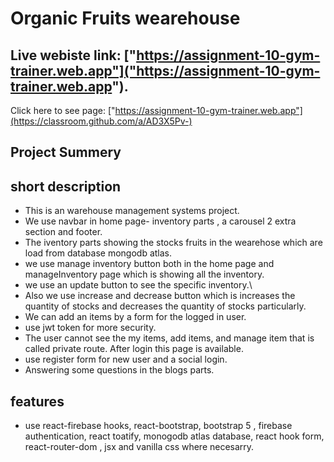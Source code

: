 # Organic Fruits wearehouse

## Live webiste link:  ["https://assignment-10-gym-trainer.web.app"]("https://assignment-10-gym-trainer.web.app").
Click here to see page: ["https://assignment-10-gym-trainer.web.app"](https://classroom.github.com/a/AD3X5Pv-)

## Project Summery

## short description
- This is an warehouse management systems project.
- We use navbar in home page- inventory parts , a carousel 2 extra section and footer.
- The iventory parts showing the stocks fruits in the wearehose which are load from database mongodb atlas.
- we use manage inventory button both in the home page and manageInventory page which is showing all the inventory.
- we use an update button to see the specific inventory.\
- Also we use increase and decrease button which is increases the quantity of stocks and decreases the quantity of stocks particularly.
- We can add an items by a form for the logged in user.
- use jwt token for more security.
- The user cannot see the my items, add items, and manage item that is called private route. After login this page is available.
- use register form for new user and a social login.
- Answering some questions in  the blogs parts.
## features  
- use react-firebase hooks, react-bootstrap, bootstrap 5 , firebase authentication, react toatify, monogodb atlas database, react hook form, react-router-dom , jsx and vanilla css where necesarry. 